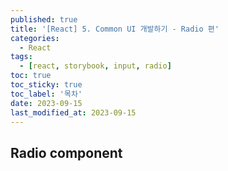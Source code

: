 ```yaml
---
published: true
title: '[React] 5. Common UI 개발하기 - Radio 편'
categories:
  - React
tags:
  - [react, storybook, input, radio]
toc: true
toc_sticky: true
toc_label: '목차'
date: 2023-09-15
last_modified_at: 2023-09-15
---
```


## Radio component
